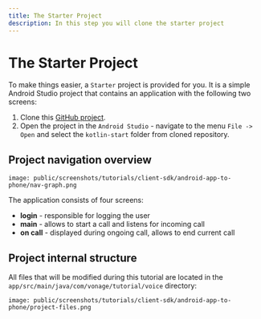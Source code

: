 ```yaml
---
title: The Starter Project
description: In this step you will clone the starter project
---
```


# The Starter Project

To make things easier, a `Starter` project is provided for you. It is a simple Android Studio project that contains an application with the following two screens:

1. Clone this [GitHub project](https://github.com/nexmo-community/client-sdk-android-tutorial-voice-app-to-phone).
2. Open the project in the `Android Studio` - navigate to the menu `File -> Open` and select the `kotlin-start` folder from cloned repository.

## Project navigation overview

```screenshot
image: public/screenshots/tutorials/client-sdk/android-app-to-phone/nav-graph.png
```

The application consists of four screens: 

- **login** - responsible for logging the user
- **main** - allows to start a call and listens for incoming call
- **on call** - displayed during ongoing call, allows to end current call

## Project internal structure

All files that will be modified during this tutorial are located in the `app/src/main/java/com/vonage/tutorial/voice` directory:

```screenshot
image: public/screenshots/tutorials/client-sdk/android-app-to-phone/project-files.png
```
